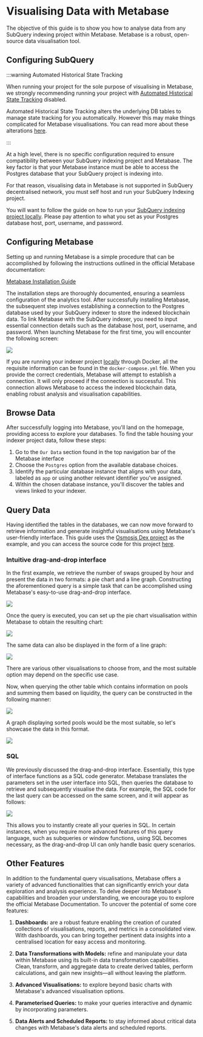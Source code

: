 # Visualising Data with Metabase

The objective of this guide is to show you how to analyse data from any SubQuery indexing project within Metabase. Metabase is a robust, open-source data visualisation tool.

## Configuring SubQuery

:::warning Automated Historical State Tracking

When running your project for the sole purpose of visualising in Metabase, we strongly recommending running your project with [Automated Historical State Tracking](../../historical.md) disabled.

Automated Historical State Tracking alters the underlying DB tables to manage state tracking for you automatically. However this may make things complicated for Metabase visualisations. You can read more about these alterations [here](../../historical.md#db-schema).

:::

At a high level, there is no specific configuration required to ensure compatibility between your SubQuery indexing project and Metabase. The key factor is that your Metabase instance must be able to access the Postgres database that your SubQuery project is indexing into.

For that reason, visualising data in Metabase is not supported in SubQuery decentralised network, you must self host and run your SubQuery Indexing project.

You will want to follow the guide on how to run your [SubQuery indexing project locally](../../run.md#running-subquery-locally). Please pay attention to what you set as your Postgres database host, port, username, and password.

## Configuring Metabase

Setting up and running Metabase is a simple procedure that can be accomplished by following the instructions outlined in the official Metabase documentation:

[Metabase Installation Guide](https://www.metabase.com/docs/latest/installation-and-operation/installing-metabase)

The installation steps are thoroughly documented, ensuring a seamless configuration of the analytics tool. After successfully installing Metabase, the subsequent step involves establishing a connection to the Postgres database used by your SubQuery indexer to store the indexed blockchain data. To link Metabase with the SubQuery indexer, you need to input essential connection details such as the database host, port, username, and password. When launching Metabase for the first time, you will encounter the following screen:

![](/assets/img/run_publish/metabase/metabase-database-connection.png)

If you are running your indexer project [locally](../../run.md) through Docker, all the requisite information can be found in the `docker-compose.yml` file. When you provide the correct credentials, Metabase will attempt to establish a connection. It will only proceed if the connection is successful. This connection allows Metabase to access the indexed blockchain data, enabling robust analysis and visualisation capabilities.

## Browse Data

After successfully logging into Metabase, you'll land on the homepage, providing access to explore your databases. To find the table housing your indexer project data, follow these steps:

1. Go to the `Our Data` section found in the top navigation bar of the Metabase interface
2. Choose the `Postgres` option from the available database choices.
3. Identify the particular database instance that aligns with your data, labeled as `app` or using another relevant identifier you've assigned.
4. Within the chosen database instance, you'll discover the tables and views linked to your indexer.

## Query Data

Having identified the tables in the databases, we can now move forward to retrieve information and generate insightful visualisations using Metabase's user-friendly interface. This guide uses the [Osmosis Dex project](https://github.com/subquery/cosmos-subql-starter/tree/main/Osmosis/osmosis-dex-data) as the example, and you can access the source code for this project [here](https://github.com/subquery/cosmos-subql-starter/tree/main/Osmosis/osmosis-dex-data).

### Intuitive drag-and-drop interface

In the first example, we retrieve the number of swaps grouped by hour and present the data in two formats: a pie chart and a line graph. Constructing the aforementioned query is a simple task that can be accomplished using Metabase's easy-to-use drag-and-drop interface.

![](/assets/img/run_publish/metabase/metabaseSwapCountByHourQuery.png)

Once the query is executed, you can set up the pie chart visualisation within Metabase to obtain the resulting chart:

![](/assets/img/run_publish/metabase/metabaseSwapCountByHourResultPieChart.png)

The same data can also be displayed in the form of a line graph:

![](/assets/img/run_publish/metabase/metabaseSwapCountByHourResultLineGraph.png)

There are various other visualisations to choose from, and the most suitable option may depend on the specific use case.

Now, when querying the other table which contains information on pools and summing them based on liquidity, the query can be constructed in the following manner:

![](/assets/img/run_publish/metabase/metabaseLiquidityByPoolsQuery.png)

A graph displaying sorted pools would be the most suitable, so let's showcase the data in this format.

![](/assets/img/run_publish/metabase/metabaseLiquidityByPoolsResult.png)

### SQL

We previously discussed the drag-and-drop interface. Essentially, this type of interface functions as a SQL code generator. Metabase translates the parameters set in the user interface into SQL, then queries the database to retrieve and subsequently visualise the data. For example, the SQL code for the last query can be accessed on the same screen, and it will appear as follows:

![](/assets/img/run_publish/metabase/metabaseLiquidityByPoolsQuerySQL.png)

This allows you to instantly create all your queries in SQL. In certain instances, when you require more advanced features of this query language, such as subqueries or window functions, using SQL becomes necessary, as the drag-and-drop UI can only handle basic query scenarios.

## Other Features

In addition to the fundamental query visualisations, Metabase offers a variety of advanced functionalities that can significantly enrich your data exploration and analysis experience. To delve deeper into Metabase's capabilities and broaden your understanding, we encourage you to explore the official Metabase Documentation. To uncover the potential of some core features:

1. **Dashboards:** are a robust feature enabling the creation of curated collections of visualisations, reports, and metrics in a consolidated view. With dashboards, you can bring together pertinent data insights into a centralised location for easy access and monitoring.

2. **Data Transformations with Models:** refine and manipulate your data within Metabase using its built-in data transformation capabilities. Clean, transform, and aggregate data to create derived tables, perform calculations, and gain new insights—all without leaving the platform.

3. **Advanced Visualisations:** to explore beyond basic charts with Metabase's advanced visualisation options.

4. **Parameterised Queries:** to make your queries interactive and dynamic by incorporating parameters.

5. **Data Alerts and Scheduled Reports:** to stay informed about critical data changes with Metabase's data alerts and scheduled reports.
